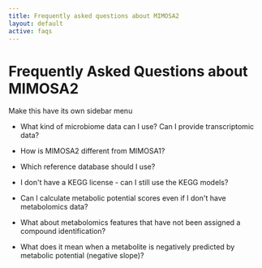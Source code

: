 ```yaml
---
title: Frequently asked questions about MIMOSA2
layout: default
active: faqs
---
```


# Frequently Asked Questions about MIMOSA2
Make this have its own sidebar menu

- What kind of microbiome data can I use? Can I provide transcriptomic data?

- How is MIMOSA2 different from MIMOSA1?

- Which reference database should I use?

- I don't have a KEGG license - can I still use the KEGG models?

- Can I calculate metabolic potential scores even if I don't have metabolomics data?

- What about metabolomics features that have not been assigned a compound identification?

- What does it mean when a metabolite is negatively predicted by metabolic potential (negative slope)?
